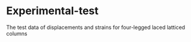 # Experimental-test
The test data of displacements and strains for four-legged laced latticed columns
